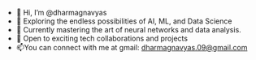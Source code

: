- 👋 Hi, I’m @dharmagnavyas
- 👀 Exploring the endless possibilities of AI, ML, and Data Science
- 🌱 Currently mastering the art of neural networks and data analysis.
- 💞️ Open to exciting tech collaborations and projects
- 📫You can connect with me at gmail: dharmagnavyas.09@gmail.com

<!---
dharma0903/dharma0903 is a ✨ special ✨ repository because its `README.md` (this file) appears on your GitHub profile.
You can click the Preview link to take a look at your changes.
--->
